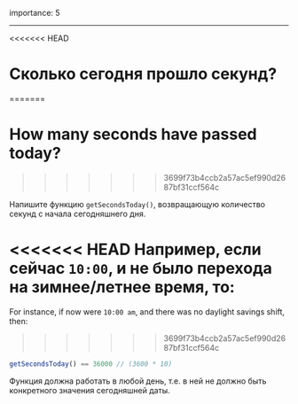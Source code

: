 importance: 5

---

<<<<<<< HEAD
# Сколько сегодня прошло секунд?
=======
# How many seconds have passed today?
>>>>>>> 3699f73b4ccb2a57ac5ef990d2687bf31ccf564c

Напишите функцию `getSecondsToday()`, возвращающую количество секунд с начала сегодняшнего дня.

<<<<<<< HEAD
Например, если сейчас `10:00`, и не было перехода на зимнее/летнее время, то:
=======
For instance, if now were `10:00 am`, and there was no daylight savings shift, then:
>>>>>>> 3699f73b4ccb2a57ac5ef990d2687bf31ccf564c

```js
getSecondsToday() == 36000 // (3600 * 10)
```

Функция должна работать в любой день, т.е. в ней не должно быть конкретного значения сегодняшней даты.
